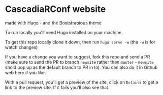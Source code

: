 # CascadiaRConf website

made with [Hugo](https://gohugo.io/) - and the [Bootstrapious](https://bootstrapious.com/free-templates) theme 

To run locally you'll need Hugo installed on your machine.

To get this repo locally clone it down, then run `hugo serve -w` (the `-w` is for watch changes)

If you have a change you want to suggest, fork this repo and send a PR (make sure to send the PR to branch `newsite` rather than `master` - `newsite` shold pop up as the default branch to PR in to). You can also do it in Github web here if you like. 

With a pull request, you'll get a preview of the site, click on `Details` to get a link to the preview site. If it fails you'll also see that.
